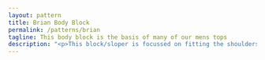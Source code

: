 ```yaml
---
layout: pattern
title: Brian Body Block
permalink: /patterns/brian
tagline: This body block is the basis of many of our mens tops
description: "<p>This block/sloper is focussed on fitting the shoulders and armhole. It does not feature shaping the waist.</p><p>Patterns based on this block include <a href='/patterns/aaron'>Aaron</a>, <a href='/patterns/hugo'>Hugo</a>, <a href='/patterns/simon'>Simon</a>, <a href='/patterns/sven'>Sven</a>, and <a href='/patterns/wahid'>Wahid</a>. See <a href='/docs/patterns/lineage'>pattern lineage</a> for an full list.</p>"
---
```


